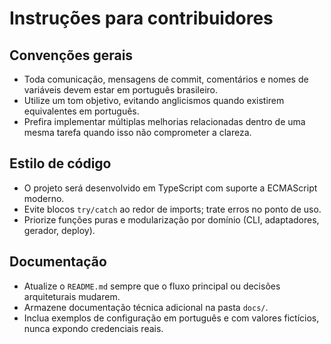 # Instruções para contribuidores

## Convenções gerais
- Toda comunicação, mensagens de commit, comentários e nomes de variáveis devem estar em português brasileiro.
- Utilize um tom objetivo, evitando anglicismos quando existirem equivalentes em português.
- Prefira implementar múltiplas melhorias relacionadas dentro de uma mesma tarefa quando isso não comprometer a clareza.

## Estilo de código
- O projeto será desenvolvido em TypeScript com suporte a ECMAScript moderno.
- Evite blocos `try/catch` ao redor de imports; trate erros no ponto de uso.
- Priorize funções puras e modularização por domínio (CLI, adaptadores, gerador, deploy).

## Documentação
- Atualize o `README.md` sempre que o fluxo principal ou decisões arquiteturais mudarem.
- Armazene documentação técnica adicional na pasta `docs/`.
- Inclua exemplos de configuração em português e com valores fictícios, nunca expondo credenciais reais.
